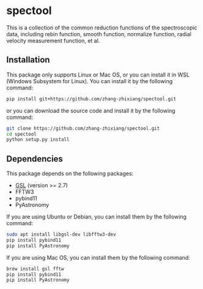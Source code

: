 # spectool

This is a collection of the common reduction functions of the spectroscopic data, including rebin function, smooth function, normalize function, radial velocity measurement function, et al.

## Installation

This package only supports Linux or Mac OS, or you can install it in WSL (Windows Subsystem for Linux). You can install it by the following command:

```bash
pip install git+https://github.com/zhang-zhixiang/spectool.git
```

or you can download the source code and install it by the following command:

```bash
git clone https://github.com/zhang-zhixiang/spectool.git
cd spectool
python setup.py install
```

## Dependencies

This package depends on the following packages:

- [GSL](https://www.gnu.org/software/gsl/) (version >= 2.7)
- FFTW3
- pybind11
- PyAstronomy

If you are using Ubuntu or Debian, you can install them by the following command:

```bash
sudo apt install libgsl-dev libfftw3-dev
pip install pybind11
pip install PyAstronomy
```

If you are using Mac OS, you can install them by the following command:

```bash
brew install gsl fftw
pip install pybind11
pip install PyAstronomy
```
